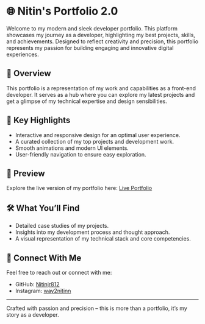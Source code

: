 # 🌐 Nitin's Portfolio 2.0

Welcome to my modern and sleek developer portfolio. This platform showcases my journey as a developer, highlighting my best projects, skills, and achievements. Designed to reflect creativity and precision, this portfolio represents my passion for building engaging and innovative digital experiences.

## 🚀 Overview
This portfolio is a representation of my work and capabilities as a front-end developer. It serves as a hub where you can explore my latest projects and get a glimpse of my technical expertise and design sensibilities.

## 🎯 Key Highlights
- Interactive and responsive design for an optimal user experience.
- A curated collection of my top projects and development work.
- Smooth animations and modern UI elements.
- User-friendly navigation to ensure easy exploration.

## 📸 Preview
Explore the live version of my portfolio here: [Live Portfolio](https://nitin-portfolio2.netlify.app)

## 🛠️ What You’ll Find
- Detailed case studies of my projects.
- Insights into my development process and thought approach.
- A visual representation of my technical stack and core competencies.

## 🤝 Connect With Me
Feel free to reach out or connect with me:
- GitHub: [Nitinjr812](https://github.com/Nitinjr812)
- Instagram: [way2nitinn](https://www.instagram.com/way2nitinn)

---

Crafted with passion and precision – this is more than a portfolio, it’s my story as a developer.

